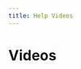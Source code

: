 ```yaml
---
title: Help Videos
---
```

# Videos

<Brightcove source="HJCdfoas_default/index.html?videoId=5373956243001"></Brightcove>

<Brightcove source="default_default/index.html?videoId=5472479259001"></Brightcove>

<Brightcove source="default_default/index.html?videoId=5472489231001"></Brightcove>

<Brightcove source="default_default/index.html?videoId=5472514922001"></Brightcove>

<Brightcove source="default_default/index.html?videoId=5380459579001"></Brightcove>

